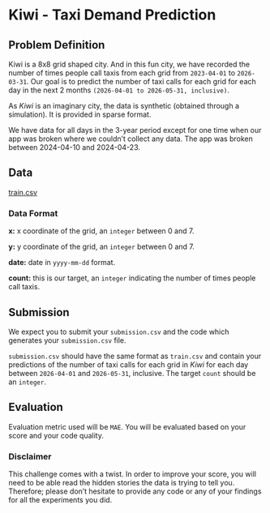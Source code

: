 # Kiwi - Taxi Demand Prediction
## Problem Definition

Kiwi is a 8x8 grid shaped city. And in this fun city, we have recorded the number of times people call taxis from each grid from `2023-04-01` to `2026-03-31`. Our goal is to predict the number of taxi calls for each grid for each day in the next 2 months `(2026-04-01 to 2026-05-31, inclusive)`.

As *Kiwi* is an imaginary city, the data is synthetic (obtained through a simulation). It is provided in sparse format.

We have data for all days in the 3-year period except for one time when our app was broken where we couldn’t collect any data. The app was broken between 2024-04-10 and 2024-04-23.

## Data

[train.csv](data/train.csv)

### Data Format

**x:** x coordinate of the grid, an `integer` between 0 and 7.

**y:** y coordinate of the grid, an `integer` between 0 and 7.

**date:** date in `yyyy-mm-dd` format.

**count:** this is our target, an `integer` indicating the number of times people call taxis.

## Submission

We expect you to submit your `submission.csv` and the code which generates your `submission.csv` file.

`submission.csv` should have the same format as `train.csv` and contain your predictions of the number of taxi calls for each grid in *Kiwi* for each day between `2026-04-01` and `2026-05-31`, inclusive. The target `count` should be an `integer`.

## Evaluation

Evaluation metric used will be `MAE`. You will be evaluated based on your score and your code quality. 

### Disclaimer

This challenge comes with a twist. In order to improve your score, you will need to be able read the hidden stories the data is trying to tell you. Therefore; please don’t hesitate to provide any code or any of your findings for all the experiments you did.
